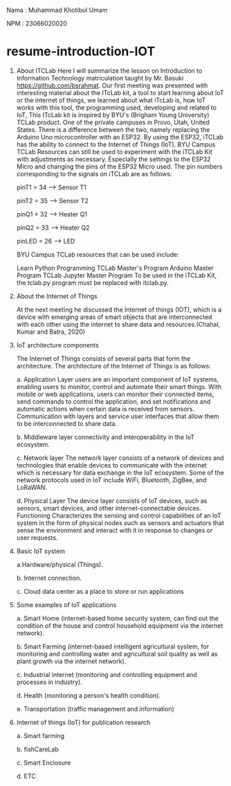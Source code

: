 Nama : Muhammad Khotibul Umam

NPM : 23066020020

# resume-introduction-IOT
1. About ITCLab
Here I will summarize the lesson on Introduction to Information Technology matriculation taught by Mr. Basuki https://github.com/bsrahmat.
Our first meeting was presented with interesting material about the ITcLab kit, a tool to start learning about IoT or the internet of things, we learned about what iTcLab is, how IoT works with this tool, the programming used, developing and related to IoT, This ITcLab kit is inspired by BYU's (Brigham Young University) TCLab product. One of the private campuses in Provo, Utah, United States. There is a difference between the two, namely replacing the Arduino Uno microcontroller with an ESP32. By using the ESP32, iTCLab has the ability to connect to the Internet of Things (IoT).
BYU Campus TCLab Resources can still be used to experiment with the iTCLab Kit with adjustments as necessary. Especially the settings to the ESP32 Micro and changing the pins of the ESP32 Micro used.
The pin numbers corresponding to the signals on iTCLab are as follows:

      pinT1 = 34 --> Sensor T1
    
      pinT2 = 35 --> Sensor T2
    
      pinQ1 = 32 --> Heater Q1
    
      pinQ2 = 33 --> Heater Q2
    
      pinLED = 26 --> LED

    BYU Campus TCLab resources that can be used include:
    
    Learn Python Programming
    TCLab Master's Program
    Arduino Master Program
    TCLab Jupyter Master Program
    To be used in the iTCLab Kit, the tclab.py program must be replaced with itclab.py.

2. About the Internet of Things
   
    At the next meeting he discussed the Internet of things (IOT), which is a device with emerging areas of smart objects that are interconnected with each other using the internet to share data and resources.(Chahal, Kumar and Batra, 2020)

3. IoT architecture components
   
      The Internet of Things consists of several parts that form the architecture. The architecture of the Internet of Things is as follows:
 
      a. Application Layer
      users are an important component of IoT systems, enabling users to monitor, control and automate their smart things. With mobile or web applications, users can monitor their connected items, send commands to control         the application, and set notifications and automatic actions when certain data is received from sensors. Communication with layers and service user interfaces that allow them to be interconnected to share data.
      
      b. Middleware layer
      connectivity and interoperability in the IoT ecosystem.
      
      c. Network layer
      The network layer consists of a network of devices and technologies that enable devices to communicate with the internet which is necessary for data exchange in the IoT ecosystem. Some of the network protocols used in IoT include WiFi, Bluetooth, ZigBee, and LoRaWAN.
      
      d. Physical Layer
      The device layer consists of IoT devices, such as sensors, smart devices, and other internet-connectable devices. Functioning Characterizes the sensing and control capabilities of an IoT system in the form of physical nodes such as sensors and actuators that sense the environment and interact with it in response to changes or user requests.

4. Basic IoT system
   
    a.Hardware/physical (Things).
    
    b. Internet connection.
       
    c. Cloud data center as a place to store or run applications

5. Some examples of IoT applications
   
    a. Smart Home (internet-based home security system, can find out the condition of the house and control household equipment via the internet network).
   
    b. Smart Farming (internet-based intelligent agricultural system, for monitoring and controlling water and agricultural soil quality as well as plant growth via the internet network).
 
    c. Industrial internet (monitoring and controlling equipment and processes in industry).

    d. Health (monitoring a person's health condition).

    e. Transportation (traffic management and information)

6. Internet of things (IoT) for publication research
    
    a. Smart farming

    b. fishCareLab

    c. Smart Enclosure

    d. ETC

